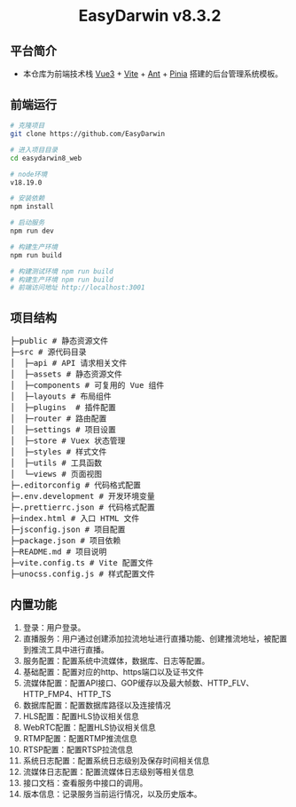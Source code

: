 
<h1 align="center" style="margin: 30px 0 30px; font-weight: bold;">EasyDarwin v8.3.2</h1>

## 平台简介

* 本仓库为前端技术栈 [Vue3](https://v3.cn.vuejs.org) + [Vite](https://cn.vitejs.dev) + [Ant](https://www.antdv.com/docs/vue/introduce-cn) + [Pinia](https://pinia.vuejs.org/zh/introduction.html)  搭建的后台管理系统模板。

## 前端运行

```bash
# 克隆项目
git clone https://github.com/EasyDarwin

# 进入项目目录
cd easydarwin8_web

# node环境
v18.19.0

# 安装依赖
npm install

# 启动服务
npm run dev

# 构建生产环境
npm run build

# 构建测试环境 npm run build
# 构建生产环境 npm run build
# 前端访问地址 http://localhost:3001
```


## 项目结构
<pre>
├─public # 静态资源文件
├─src # 源代码目录
│  ├─api # API 请求相关文件
│  ├─assets # 静态资源文件
│  ├─components # 可复用的 Vue 组件
│  ├─layouts # 布局组件
│  ├─plugins  # 插件配置
│  ├─router # 路由配置
│  ├─settings # 项目设置
│  ├─store # Vuex 状态管理
│  ├─styles # 样式文件
│  ├─utils # 工具函数
│  └─views # 页面视图
├─.editorconfig # 代码格式配置
├─.env.development # 开发环境变量
├─.prettierrc.json # 代码格式配置
├─index.html # 入口 HTML 文件
├─jsconfig.json # 项目配置
├─package.json # 项目依赖
├─README.md # 项目说明
├─vite.config.ts # Vite 配置文件
├─unocss.config.js # 样式配置文件
</pre>

## 内置功能

1.  登录：用户登录。
2.  直播服务：用户通过创建添加拉流地址进行直播功能、创建推流地址，被配置到推流工具中进行直播。
3.  服务配置：配置系统中流媒体，数据库、日志等配置。
4.  基础配置：配置对应的http、https端口以及证书文件
5.  流媒体配置：配置API接口、GOP缓存以及最大帧数、HTTP_FLV、HTTP_FMP4、HTTP_TS
6.  数据库配置：配置数据库路径以及连接情况
7.  HLS配置：配置HLS协议相关信息
8.  WebRTC配置：配置HLS协议相关信息
9.  RTMP配置：配置RTMP推流信息
10.  RTSP配置：配置RTSP拉流信息
11.  系统日志配置：配置系统日志级别及保存时间相关信息
12.  流媒体日志配置：配置流媒体日志级别等相关信息
13.  接口文档：查看服务中接口的调用。
14.  版本信息：记录服务当前运行情况，以及历史版本。

